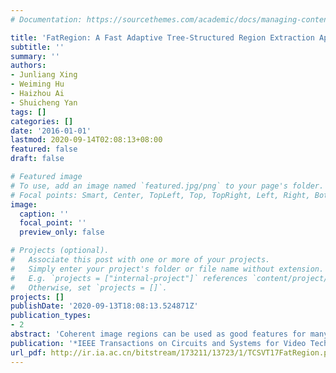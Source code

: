 ```yaml
---
# Documentation: https://sourcethemes.com/academic/docs/managing-content/

title: 'FatRegion: A Fast Adaptive Tree-Structured Region Extraction Approach'
subtitle: ''
summary: ''
authors:
- Junliang Xing
- Weiming Hu
- Haizhou Ai
- Shuicheng Yan
tags: []
categories: []
date: '2016-01-01'
lastmod: 2020-09-14T02:08:13+08:00
featured: false
draft: false

# Featured image
# To use, add an image named `featured.jpg/png` to your page's folder.
# Focal points: Smart, Center, TopLeft, Top, TopRight, Left, Right, BottomLeft, Bottom, BottomRight.
image:
  caption: ''
  focal_point: ''
  preview_only: false

# Projects (optional).
#   Associate this post with one or more of your projects.
#   Simply enter your project's folder or file name without extension.
#   E.g. `projects = ["internal-project"]` references `content/project/deep-learning/index.md`.
#   Otherwise, set `projects = []`.
projects: []
publishDate: '2020-09-13T18:08:13.524871Z'
publication_types:
- 2
abstract: 'Coherent image regions can be used as good features for many computer vision tasks, such as object tracking, segmentation, and recognition. Most of previous region extraction methods, however, are not suitable for online applications because of their either heavy computations or unsatisfactory results. We propose a seed-based region growing and merging approach to generate simultaneously coherent and discriminative image regions. We present a quadtree-based seed initialization algorithm to adaptively place seeds into different image areas and then grow them into regions by a color- and edge-guided growing procedure. To merge these regions in different levels, we propose to use the generalized boundary strength to measure the quality of region merging result. In addition, we present a region merging algorithm of linear time complexity to perform efficient and effective region merging. Overall, our new approach simultaneously holds these advantages: 1) it is extremely fast with linear complexity in both time and space, which takes less than 50 ms to process an HVGA image; 2) it can give a direct control of the region number and well adapt to image regions with various sizes and shapes; and 3) it provides a tree-structured representation of the regions and thus can model the image from multiple scales. We evaluate the proposed approach on the standard benchmarks with extensive comparisons with the state-of-the-art methods. The experimental results demonstrate its good comprehensive performances. Example applications using the extracted regions as features for online object tracking and multiclass object segmentation also exhibit its potential for many computer vision tasks.'
publication: '*IEEE Transactions on Circuits and Systems for Video Technology (TCSVT)*'
url_pdf: http://ir.ia.ac.cn/bitstream/173211/13723/1/TCSVT17FatRegion.pdf
---
```

